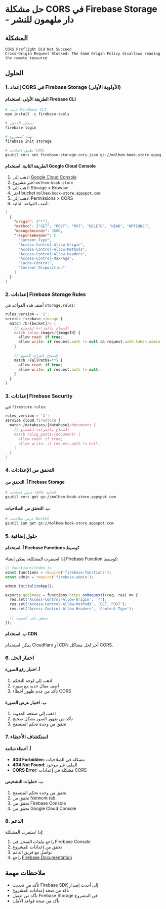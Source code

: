 # حل مشكلة CORS في Firebase Storage - دار ملهمون للنشر

## المشكلة
```
CORS Preflight Did Not Succeed
Cross-Origin Request Blocked: The Same Origin Policy disallows reading the remote resource
```

## الحلول

### 1. إعداد CORS في Firebase Storage (الأولوية الأولى)

#### الطريقة الأولى: استخدام Firebase CLI
```bash
# تثبيت Firebase CLI
npm install -g firebase-tools

# تسجيل الدخول
firebase login

# تهيئة المشروع
firebase init storage

# تطبيق إعدادات CORS
gsutil cors set firebase-storage-cors.json gs://molhem-book-store.appspot.com
```

#### الطريقة الثانية: استخدام Google Cloud Console
1. اذهب إلى [Google Cloud Console](https://console.cloud.google.com/)
2. اختر مشروع `molhem-book-store`
3. اذهب إلى Storage > Browser
4. اختر bucket `molhem-book-store.appspot.com`
5. اذهب إلى Permissions > CORS
6. أضف القواعد التالية:

```json
[
  {
    "origin": ["*"],
    "method": ["GET", "POST", "PUT", "DELETE", "HEAD", "OPTIONS"],
    "maxAgeSeconds": 3600,
    "responseHeader": [
      "Content-Type",
      "Access-Control-Allow-Origin",
      "Access-Control-Allow-Methods",
      "Access-Control-Allow-Headers",
      "Access-Control-Max-Age",
      "Cache-Control",
      "Content-Disposition"
    ]
  }
]
```

### 2. إعدادات Firebase Storage Rules

أضف هذه القواعد في `storage.rules`:

```javascript
rules_version = '2';
service firebase.storage {
  match /b/{bucket}/o {
    // السماح بالقراءة للجميع
    match /blog-images/{imageId} {
      allow read: if true;
      allow write: if request.auth != null && request.auth.token.admin == true;
    }
    
    // السماح بالقراءة للجميع
    match /{allPaths=**} {
      allow read: if true;
      allow write: if request.auth != null;
    }
  }
}
```

### 3. إعدادات Firebase Security

في `firestore.rules`:

```javascript
rules_version = '2';
service cloud.firestore {
  match /databases/{database}/documents {
    // السماح بالقراءة للجميع
    match /blog_posts/{document} {
      allow read: if true;
      allow write: if request.auth != null;
    }
  }
}
```

### 4. التحقق من الإعدادات

#### أ. التحقق من Firebase Storage
```bash
# عرض إعدادات CORS الحالية
gsutil cors get gs://molhem-book-store.appspot.com
```

#### ب. التحقق من الصلاحيات
```bash
# عرض صلاحيات Bucket
gsutil iam get gs://molhem-book-store.appspot.com
```

### 5. حلول إضافية

#### أ. استخدام Firebase Functions كوسيط
إذا استمرت المشكلة، يمكن إنشاء Firebase Function كوسيط:

```javascript
// functions/index.js
const functions = require('firebase-functions');
const admin = require('firebase-admin');

admin.initializeApp();

exports.getImage = functions.https.onRequest((req, res) => {
  res.set('Access-Control-Allow-Origin', '*');
  res.set('Access-Control-Allow-Methods', 'GET, POST');
  res.set('Access-Control-Allow-Headers', 'Content-Type');
  
  // منطق جلب الصورة
});
```

#### ب. استخدام CDN
يمكن استخدام Cloudflare أو CDN آخر لحل مشاكل CORS.

### 6. اختبار الحل

#### أ. اختبار رفع الصورة
1. اذهب إلى لوحة التحكم
2. أضف مقال جديد مع صورة
3. تأكد من عدم ظهور أخطاء CORS

#### ب. اختبار عرض الصورة
1. اذهب إلى صفحة المدونة
2. تأكد من ظهور الصور بشكل صحيح
3. تحقق من وحدة تحكم المتصفح

### 7. استكشاف الأخطاء

#### أ. أخطاء شائعة
- **403 Forbidden**: مشكلة في الصلاحيات
- **404 Not Found**: الملف غير موجود
- **CORS Error**: مشكلة في إعدادات CORS

#### ب. خطوات التشخيص
1. تحقق من وحدة تحكم المتصفح
2. تحقق من Network tab
3. تحقق من Firebase Console
4. تحقق من Google Cloud Console

### 8. الدعم

إذا استمرت المشكلة:
1. راجع ملفات السجل في Firebase Console
2. تحقق من إعدادات المشروع
3. تواصل مع فريق الدعم
4. راجع [Firebase Documentation](https://firebase.google.com/docs/storage)

## ملاحظات مهمة

- تأكد من تحديث Firebase SDK إلى أحدث إصدار
- تأكد من صحة إعدادات المشروع
- تأكد من تفعيل Firebase Storage في المشروع
- تأكد من صحة قواعد الأمان





















